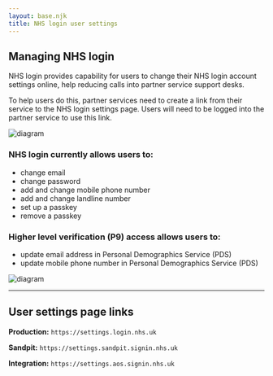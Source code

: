 ```yaml
---
layout: base.njk
title: NHS login user settings
---
```


## Managing NHS login

NHS login provides capability for users to change their NHS login account settings online, help reducing calls into partner service support desks. 

To help users do this, partner services need to create a link from their service to the NHS login settings page. Users will need to be logged into the partner service to use this link.

![diagram](nhslogin/images/Managelogin-NHSApp-small.png)

### NHS login currently allows users to:
- change email
- change password
- add and change mobile phone number
- add and change landline number
- set up a passkey
- remove a passkey

### Higher level verification (P9) access allows users to:
- update email address in Personal Demographics Service (PDS)
- update mobile phone number in Personal Demographics Service (PDS)

![diagram](nhslogin/images/example_settings_smallest.png)

---

## User settings page links

**Production:** `https://settings.login.nhs.uk`

**Sandpit:** `https://settings.sandpit.signin.nhs.uk`

**Integration:** `https://settings.aos.signin.nhs.uk`


